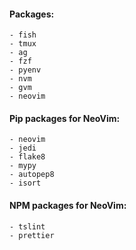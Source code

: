 #### Packages:
    - fish
    - tmux
    - ag
    - fzf
    - pyenv
    - nvm
    - gvm
    - neovim

#### Pip packages for NeoVim:
    - neovim
    - jedi
    - flake8
    - mypy
    - autopep8
    - isort

#### NPM packages for NeoVim:
    - tslint
    - prettier
